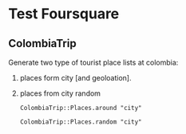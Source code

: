 Test Foursquare
===============


ColombiaTrip
-------------
 
 Generate two type of tourist place lists at colombia:
 
 1. places form city [and geoloation].
 2. places from city random 
 

 
        ColombiaTrip::Places.around "city"
    
        ColombiaTrip::Places.random "city"

